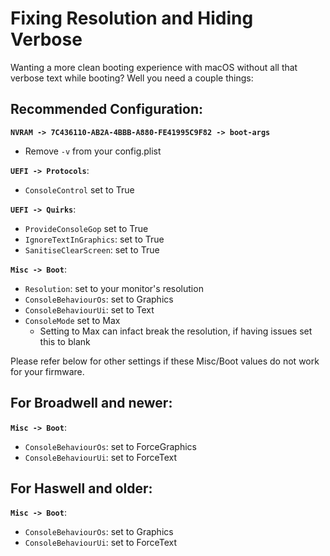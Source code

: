 # Fixing Resolution and Hiding Verbose  

Wanting a more clean booting experience with macOS without all that verbose text while booting? Well you need a couple things:

## Recommended Configuration:

**`NVRAM -> 7C436110-AB2A-4BBB-A880-FE41995C9F82 -> boot-args`**
* Remove `-v` from your config.plist

**`UEFI -> Protocols`**:

* `ConsoleControl` set to True

**`UEFI -> Quirks`**:

* `ProvideConsoleGop` set to True
* `IgnoreTextInGraphics`: set to True
* `SanitiseClearScreen`: set to True

**`Misc -> Boot`**:

* `Resolution`: set to your monitor's resolution
* `ConsoleBehaviourOs`: set to Graphics
* `ConsoleBehaviourUi`: set to Text
* `ConsoleMode` set to Max
   * Setting to Max can infact break the resolution, if having issues set this to blank

Please refer below for other settings if these Misc/Boot values do not work for your firmware.

## For Broadwell and newer:

**`Misc -> Boot`**:

* `ConsoleBehaviourOs`: set to ForceGraphics
* `ConsoleBehaviourUi`: set to ForceText

## For Haswell and older:

**`Misc -> Boot`**:

* `ConsoleBehaviourOs`: set to Graphics
* `ConsoleBehaviourUi`: set to ForceText

